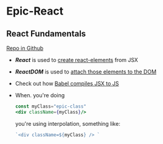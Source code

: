 # Epic-React

## React Fundamentals

[Repo in Github](https://github.com/ebikandi/react-fundamentals)

- ***React*** is used to <u>create react-elements</u> from JSX
- ***ReactDOM*** is used to <u>attach those elements to the DOM</u> 

- Check out how [Babel compiles JSX to JS](https://babeljs.io/repl#?builtIns=App&code_lz=MYewdgzgLgBArgSxgXhgHgCYIG4D40QAOAhmLgBICmANtSGgPRGm7rNkDqIATtRo-3wMseAFBA&presets=react&prettier=true)

- When. you're doing 

  ```jsx
  const myClass="epic-class"
  <div className={myClass}/>
  ```

    you're using interpolation, something like:

  ```javascript
  `<div className=${myClass} /> `
  ```



